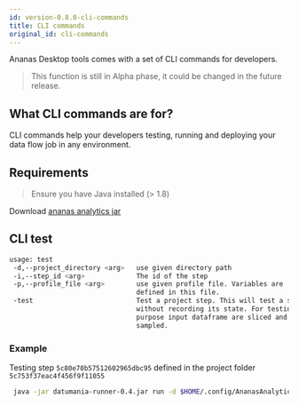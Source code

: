 ```yaml
---
id: version-0.8.0-cli-commands
title: CLI commands
original_id: cli-commands
---
```


Ananas Desktop tools comes with a set of CLI commands for developers. 

> This function is still in Alpha phase, it could be changed in the future release.

## What CLI commands are for? 

CLI commands help your developers testing, running and deploying your data flow job in any environment.

## Requirements

> Ensure you have Java installed (> 1.8)

Download [ananas analytics jar](http://bit.ly/2Cv0qsk)

## CLI test

```sh
usage: test
 -d,--project_directory <arg>   use given directory path
 -i,--step_id <arg>             The id of the step
 -p,--profile_file <arg>        use given profile file. Variables are
                                defined in this file.
 -test                          Test a project step. This will test a step
                                without recording its state. For testing
                                purpose input dataframe are sliced and
                                sampled.
```

### Example 

Testing step `5c80e70b57512602965dbc95` defined in the project folder `5c753f37eac4f456f9f11055` 
```sh
 java -jar datumania-runner-0.4.jar run -d $HOME/.config/AnanasAnalytics/5c753f37eac4f456f9f11055/ -i 5c80e70b57512602965dbc95
```




